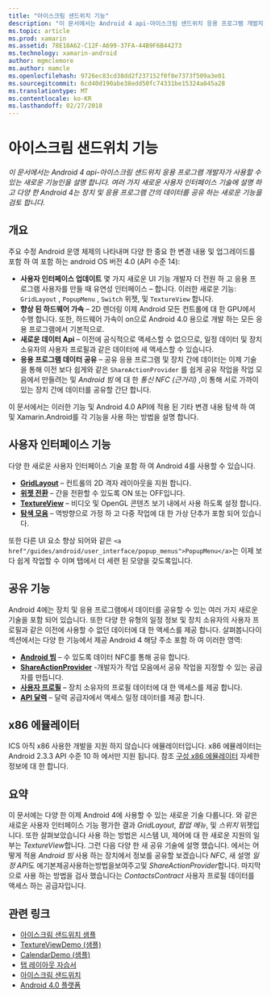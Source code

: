 ```yaml
---
title: "아이스크림 샌드위치 기능"
description: "이 문서에서는 Android 4 api-아이스크림 샌드위치 응용 프로그램 개발자가 사용할 수 있는 새로운 기능인을 설명 합니다. 여러 가지 새로운 사용자 인터페이스 기술에 설명 하 고 다양 한 Android 4는 장치 및 응용 프로그램 간의 데이터를 공유 하는 새로운 기능을 검토 합니다."
ms.topic: article
ms.prod: xamarin
ms.assetid: 78E18A62-C12F-A699-37FA-44B9F6B44273
ms.technology: xamarin-android
author: mgmclemore
ms.author: mamcle
ms.openlocfilehash: 9726ec83cd38dd2f237152f0f8e7373f509a3e01
ms.sourcegitcommit: 6cd40d190abe38edd50fc74331be15324a845a28
ms.translationtype: MT
ms.contentlocale: ko-KR
ms.lasthandoff: 02/27/2018
---
```

# <a name="ice-cream-sandwich-features"></a>아이스크림 샌드위치 기능

_이 문서에서는 Android 4 api-아이스크림 샌드위치 응용 프로그램 개발자가 사용할 수 있는 새로운 기능인을 설명 합니다. 여러 가지 새로운 사용자 인터페이스 기술에 설명 하 고 다양 한 Android 4는 장치 및 응용 프로그램 간의 데이터를 공유 하는 새로운 기능을 검토 합니다._

## <a name="overview"></a>개요

주요 수정 Android 운영 체제의 나타내며 다양 한 중요 한 변경 내용 및 업그레이드를 포함 하 여 포함 하는 android OS 버전 4.0 (API 수준 14):

-   **사용자 인터페이스 업데이트** 몇 가지 새로운 UI 기능 개발자 더 전원 하 고 응용 프로그램 사용자를 만들 때 유연성 인터페이스 – 합니다. 이러한 새로운 기능: `GridLayout` , `PopupMenu` , `Switch` 위젯, 및 `TextureView` 합니다. 
-   **향상 된 하드웨어 가속** – 2D 렌더링 이제 Android 모든 컨트롤에 대 한 GPU에서 수행 합니다. 또한, 하드웨어 가속이 on으로 Android 4.0 용으로 개발 하는 모든 응용 프로그램에서 기본적으로. 
-   **새로운 데이터 Api** – 이전에 공식적으로 액세스할 수 없으므로, 일정 데이터 및 장치 소유자의 사용자 프로필과 같은 데이터에 새 액세스할 수 있습니다. 
-   **응용 프로그램 데이터 공유** – 공유 응용 프로그램 및 장치 간에 데이터는 이제 기술을 통해 이전 보다 쉽게와 같은 `ShareActionProvider` 를 쉽게 공유 작업을 작업 모음에서 만들려는 및 *Android 빔* 에 대 한 *통신 NFC (근거리)* ,이 통해 서로 가까이 있는 장치 간에 데이터를 공유할 간단 합니다. 


이 문서에서는 이러한 기능 및 Android 4.0 API에 적용 된 기타 변경 내용 탐색 하 여 및 Xamarin.Android를 각 기능을 사용 하는 방법을 설명 합니다.

## <a name="user-interface-features"></a>사용자 인터페이스 기능

다양 한 새로운 사용자 인터페이스 기술 포함 하 여 Android 4를 사용할 수 있습니다.

-   **[GridLayout](~/android/user-interface/layouts/grid-layout.md)**  – 컨트롤의 2D 격자 레이아웃을 지원 합니다. 
-   **[위젯 전환](~/android/user-interface/controls/switch.md)**  – 간을 전환할 수 있도록 ON 또는 OFF입니다. 
-   **[TextureView](~/android/user-interface/controls/texture-view.md)**  – 비디오 및 OpenGL 콘텐츠 보기 내에서 사용 하도록 설정 합니다. 
-   **[탐색 모음](~/android/user-interface/controls/navigation-bar.md)**  – 역방향으로 가정 하 고 다중 작업에 대 한 가상 단추가 포함 되어 있습니다. 


또한 다른 UI 요소 향상 되어와 같은 `<a href"/guides/android/user_interface/popup_menus">PopupMenu</a>`는 이제 보다 쉽게 작업할 수 이며 탭에서 더 세련 된 모양을 갖도록입니다.

## <a name="sharing-features"></a>공유 기능

Android 4에는 장치 및 응용 프로그램에서 데이터를 공유할 수 있는 여러 가지 새로운 기술을 포함 되어 있습니다. 또한 다양 한 유형의 일정 정보 및 장치 소유자의 사용자 프로필과 같은 이전에 사용할 수 없던 데이터에 대 한 액세스를 제공 합니다. 살펴봅니다이 섹션에서는 다양 한 기능에서 제공 Android 4 해당 주소 포함 하 여 이러한 영역:

-  **[Android 빔](~/android/platform/android-beam.md)**  – 수 있도록 데이터 NFC를 통해 공유 합니다.
-   **[ShareActionProvider](~/android/user-interface/controls/action-bar.md)**  -개발자가 작업 모음에서 공유 작업을 지정할 수 있는 공급자를 만듭니다. 
-   **[사용자 프로필](~/android/user-interface/user-profile.md)**  – 장치 소유자의 프로필 데이터에 대 한 액세스를 제공 합니다. 
-   **[API 달력](~/android/user-interface/controls/calendar.md)**  – 달력 공급자에서 액세스 일정 데이터를 제공 합니다. 

## <a name="x86-emulators"></a>x86 에뮬레이터

ICS 아직 x86 사용한 개발을 지원 하지 않습니다 에뮬레이터입니다. x86 에뮬레이터는 Android 2.3.3 API 수준 10 하 에서만 지원 됩니다. 참조 [구성 x86 에뮬레이터](~/android/get-started/installation/android-emulator/index.md) 자세한 정보에 대 한 합니다.

## <a name="summary"></a>요약

이 문서에는 다양 한 이제 Android 4에 사용할 수 있는 새로운 기술 다룹니다. 와 같은 새로운 사용자 인터페이스 기능 평가한 결과 *GridLayout*, *팝업 메뉴*, 및 *스위치* 위젯입니다. 또한 살펴보았습니다 사용 하는 방법은 시스템 UI, 제어에 대 한 새로운 지원의 일부는 *TextureView*합니다. 그런 다음 다양 한 새 공유 기술에 설명 했습니다. 에서는 어떻게 적용 *Android 빔* 사용 하는 장치에서 정보를 공유할 보겠습니다 *NFC*, 새 설명 *일정 API*도 에기본제공사용하는방법을보여주고및 *ShareActionProvider*합니다.
마지막으로 사용 하는 방법을 검사 했습니다는 *ContactsContract* 사용자 프로필 데이터를 액세스 하는 공급자입니다.



## <a name="related-links"></a>관련 링크

- [아이스크림 샌드위치 샘플](https://developer.xamarin.com/samples/monodroid/PlatformFeatures/ICS_Samples/)
- [TextureViewDemo (샘플)](https://developer.xamarin.com/samples/monodroid/TextureViewDemo/)
- [CalendarDemo (샘플)](https://developer.xamarin.com/samples/monodroid/CalendarDemo/)
- [탭 레이아웃 자습서](~/android/user-interface/layouts/tab-layout/index.md)
- [아이스크림 샌드위치](http://developer.android.com/about/versions/android-4.0-highlights.html)
- [Android 4.0 플랫폼](http://developer.android.com/about/versions/android-4.0.html)
